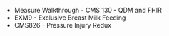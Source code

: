 * Measure Walkthrough - CMS 130 - QDM and FHIR
* EXM9 - Exclusive Breast Milk Feeding
* CMS826 - Pressure Injury Redux
